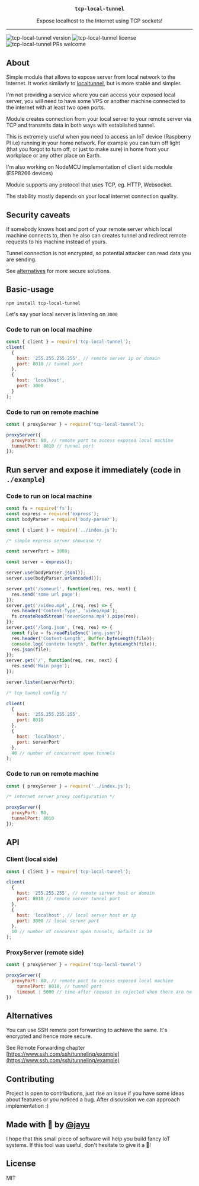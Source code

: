 <h3 align="center">
  <code>tcp-local-tunnel</code>
</h3>

<p align="center">
  Expose localhost to the Internet using TCP sockets!
</p>

---

<img alt="tcp-local-tunnel version" src="https://img.shields.io/npm/v/tcp-local-tunnel"> <img alt="tcp-local-tunnel license" src="https://img.shields.io/npm/l/tcp-local-tunnel"> <img alt="tcp-local-tunnel PRs welcome" src="https://img.shields.io/badge/PRs-welcome-brightgreen.svg?style=flat-square">

## About

Simple module that allows to expose server from local network to the Internet.
It works similarly to [localtunnel](https://github.com/localtunnel/localtunnel), but is more stable and simpler.

I'm not providing a service where you can access your exposed local server, you will need to have some VPS or another machine connected to the internet with at least two open ports.

Module creates connection from your local server to your remote server via TCP and transmits data in both ways with established tunnel.

This is extremely useful when you need to access an IoT device (Raspberry PI i.e) running in your home network. For example you can turn off light (that you forgot to turn off, or just to make sure) in home from your workplace or any other place on Earth.

I'm also working on NodeMCU implementation of client side module (ESP8266 devices)

Module supports any protocol that uses TCP, eg. HTTP, Websocket.

The stability mostly depends on your local internet connection quality.

## Security caveats

If somebody knows host and port of your remote server which local machine connects to, then he also can creates tunnel and redirect remote requests to his machine instead of yours. 

Tunnel connection is not encrypted, so potential attacker can read data you are sending.

See [alternatives](#alternatives) for more secure solutions.

## Basic-usage

`npm install tcp-local-tunnel`

Let's say your local server is listening on `3000`

### Code to run on local machine

```javascript
const { client } = require('tcp-local-tunnel');
client(
  {
    host: '255.255.255.255', // remote server ip or domain
    port: 8010 // tunnel port
  },
  {
    host: 'localhost',
    port: 3000
  }
);
```

### Code to run on remote machine

```javascript
const { proxyServer } = require('tcp-local-tunnel');

proxyServer({
  proxyPort: 80, // remote port to access exposed local machine
  tunnelPort: 8010 // tunnel port
});
```

## Run server and expose it immediately (code in `./example`)

### Code to run on local machine

```javascript
const fs = require('fs');
const express = require('express');
const bodyParser = require('body-parser');

const { client } = require('../index.js');

/* simple express server showcase */

const serverPort = 3000;

const server = express();

server.use(bodyParser.json());
server.use(bodyParser.urlencoded());

server.get('/someurl', function(req, res, next) {
  res.send('some url page');
});
server.get('/video.mp4', (req, res) => {
  res.header('Content-Type', 'video/mp4');
  fs.createReadStream('neverGonna.mp4').pipe(res);
});
server.get('/long.json', (req, res) => {
  const file = fs.readFileSync('long.json');
  res.header('Content-Length', Buffer.byteLength(file));
  console.log('contetn length', Buffer.byteLength(file));
  res.json(file);
});
server.get('/', function(req, res, next) {
  res.send('Main page');
});

server.listen(serverPort);

/* tcp tunnel config */

client(
  {
    host: '255.255.255.255',
    port: 8010
  },
  {
    host: 'localhost',
    port: serverPort
  },
  40 // number of concurrent open tunnels
);
```

### Code to run on remote machine

```javascript
const { proxyServer } = require('../index.js');

/* internet server proxy configuration */

proxyServer({
  proxyPort: 80,
  tunnelPort: 8010
});
```

## API

### Client (local side)

```javascript
const { client } = require('tcp-local-tunnel');

client(
  {
    host: '255.255.255', // remote server host or domain
    port: 8010 // remote server tunnel port
  },
  {
    host: 'localhost', // local server host or ip
    port: 3000 // local server port
  },
  10 // number of concurent open tunnels, default is 10
);
```

### ProxyServer (remote side)

```javascript
const { proxyServer } = require('tcp-local-tunnel')

proxyServer({
  proxyPort: 80, // remote port to access exposed local machine
    tunnelPort: 8010, // tunnel port
    timeout : 5000 // time after request is rejected when there are no tunnel connections
})
```

## Alternatives

You can use SSH remote port forwarding to achieve the same. It's encrypted and hence more secure.

See Remote Forwarding chapter [https://www.ssh.com/ssh/tunneling/example](https://www.ssh.com/ssh/tunneling/example)

## Contributing

Project is open to contributions, just rise an issue if you have some ideas about features or you noticed a bug. After discussion we can approach implementation :)

## Made with 🧠 by [@jayu](https://github.com/jayu)

I hope that this small piece of software will help you build fancy IoT systems. If this tool was useful, don't hesitate to give it a 🌟!

## License
MIT
